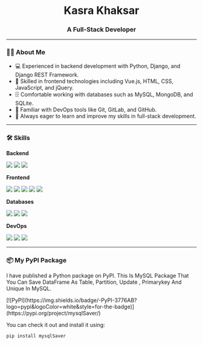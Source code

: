 <h1 align="center">Kasra Khaksar</h1>
<h3 align="center">A Full-Stack Developer</h3>

---

### 👨‍💻 About Me

- 💻 Experienced in backend development with Python, Django, and Django REST Framework.
- 🎨 Skilled in frontend technologies including Vue.js, HTML, CSS, JavaScript, and jQuery.
- 🗄️ Comfortable working with databases such as MySQL, MongoDB, and SQLite.
- 🚀 Familiar with DevOps tools like Git, GitLab, and GitHub.
- 🌱 Always eager to learn and improve my skills in full-stack development.

---


### 🛠️ Skills



**Backend**  
<p>
  <img src="https://img.shields.io/badge/-Python-3776AB?logo=python&logoColor=white&style=for-the-badge" />
  <img src="https://img.shields.io/badge/-Django-092E20?logo=django&logoColor=white&style=for-the-badge" />
  <img src="https://img.shields.io/badge/-Django_REST_Framework-009688?logo=django&logoColor=white&style=for-the-badge" />
</p>



**Frontend**  
<p>
  <img src="https://img.shields.io/badge/-Vue.js-4FC08D?logo=vue.js&logoColor=white&style=for-the-badge" />
  <img src="https://img.shields.io/badge/-HTML5-E34F26?logo=html5&logoColor=white&style=for-the-badge" />
  <img src="https://img.shields.io/badge/-CSS3-1572B6?logo=css3&logoColor=white&style=for-the-badge" />
  <img src="https://img.shields.io/badge/-JavaScript-F7DF1E?logo=javascript&logoColor=black&style=for-the-badge" />
  <img src="https://img.shields.io/badge/-jQuery-0769AD?logo=jquery&logoColor=white&style=for-the-badge" />
</p>



**Databases**  
<p>
  <img src="https://img.shields.io/badge/-MySQL-4479A1?logo=mysql&logoColor=white&style=for-the-badge" />
  <img src="https://img.shields.io/badge/-MongoDB-47A248?logo=mongodb&logoColor=white&style=for-the-badge" />
  <img src="https://img.shields.io/badge/-SQLite-003B57?logo=sqlite&logoColor=white&style=for-the-badge" />
</p>


**DevOps**  
<p>
  <img src="https://img.shields.io/badge/-Git-F05032?logo=git&logoColor=white&style=for-the-badge" />
  <img src="https://img.shields.io/badge/-GitLab-FCA121?logo=gitlab&logoColor=white&style=for-the-badge" />
  <img src="https://img.shields.io/badge/-GitHub-181717?logo=github&logoColor=white&style=for-the-badge" />
</p>

---


### 📦 My PyPI Package

I have published a Python package on PyPI. This Is MySQL Package That You Can Save DataFrame As Table, Partition, Update , Primarykey And Unique In MySQL.
<p>
  [![PyPI](https://img.shields.io/badge/-PyPI-3776AB?logo=pypi&logoColor=white&style=for-the-badge)](https://pypi.org/project/mysqlSaver/)
</p>


You can check it out and install it using:

```bash
pip install mysqlSaver
